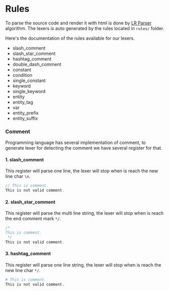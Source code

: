 # Rules
To parse the source code and render it with html is done by [LR Parser](https://en.wikipedia.org/wiki/LR_parser) algorithm. The lexers is auto generated by the rules located in `rules/` folder.

Here's the documentation of the rules available for our lexers.
- slash_comment
- slash_star_comment
- hashtag_comment
- double_dash_comment
- constant
- condition
- single_constant
- keyword
- single_keyword
- entity
- entity_tag
- var
- entity_prefix
- entity_suffix

### Comment
Programming language has several implementation of comment, to generate lexer for detecting the comment we have several register for that.

#### 1. slash_comment
This register will parse one line, the lexer will stop when is reach the new line char `\n`.
```java
// This is comment.
This is not valid comment.
```

#### 2. slash_star_comment
This register will parse the multi line string, the lexer will stop when is reach the end comment mark `*/`.
```java
/*
This is comment.
 */
This is not valid comment.
```

#### 3. hashtag_comment
This register will parse one line string, the lexer will stop when is reach the new line char `*/`.
```bash
# This is comment.
This is not valid comment.
```
